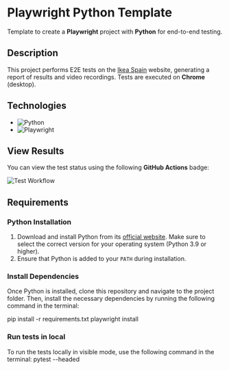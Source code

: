 # Playwright Python Template

Template to create a **Playwright** project with **Python** for end-to-end testing.

## Description

This project performs E2E tests on the [Ikea Spain](https://www.ikea.com/es/es/) website, generating a report of results and video recordings. Tests are executed on **Chrome** (desktop).

## Technologies

- ![Python](https://img.shields.io/badge/Python-3.12%2B-blue)  
- ![Playwright](https://img.shields.io/badge/Playwright-v1.48-green)

## View Results

You can view the test status using the following **GitHub Actions** badge:

![Test Workflow](https://github.com/EdytaPukoczQAOrganization/e2e-playwright-ikea-test/actions/workflows/playwright_tests.yml/badge.svg)

## Requirements

### Python Installation

1. Download and install Python from its [official website](https://www.python.org/downloads/). Make sure to select the correct version for your operating system (Python 3.9 or higher).
2. Ensure that Python is added to your `PATH` during installation.

### Install Dependencies

Once Python is installed, clone this repository and navigate to the project folder. Then, install the necessary dependencies by running the following command in the terminal:

pip install -r requirements.txt
playwright install


### Run tests in local
To run the tests locally in visible mode, use the following command in the terminal:
pytest --headed
